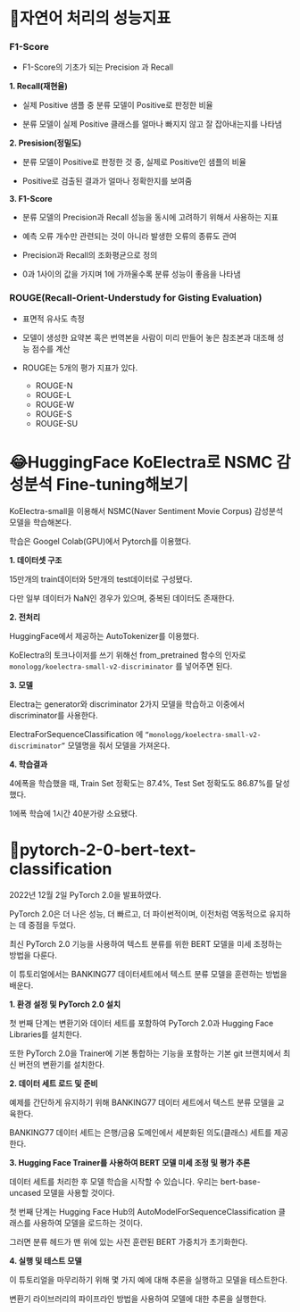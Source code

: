 # 📃자연어 처리의 성능지표
### F1-Score
- F1-Score의 기초가 되는 Precision 과 Recall

**1. Recall(재현율)**
  - 실제 Positive 샘플 중 분류 모델이 Positive로 판정한 비율

  - 분류 모델이 실제 Positive 클래스를 얼마나 빠지지 않고 잘 잡아내는지를 나타냄

**2. Presision(정밀도)**
  - 분류 모델이 Positive로 판정한 것 중, 실제로 Positive인 샘플의 비율

  - Positive로 검출된 결과가 얼마나 정확한지를 보여줌

**3. F1-Score**
  - 분류 모델의 Precision과 Recall 성능을 동시에 고려하기 위해서 사용하는 지표

  - 예측 오류 개수만 관련되는 것이 아니라 발생한 오류의 종류도 관여

  - Precision과 Recall의 조화평균으로 정의

  - 0과 1사이의 값을 가지며 1에 가까울수록 분류 성능이 좋음을 나타냄

### ROUGE(Recall-Orient-Understudy for Gisting Evaluation)
- 표면적 유사도 측정
  
- 모델이 생성한 요약본 혹은 번역본을 사람이 미리 만들어 놓은 참조본과 대조해 성능 점수를 계산
  
- ROUGE는 5개의 평가 지표가 있다.
    - ROUGE-N
    - ROUGE-L
    - ROUGE-W
    - ROUGE-S
    - ROUGE-SU
 
# 😂HuggingFace KoElectra로 NSMC 감성분석 Fine-tuning해보기
KoElectra-small을 이용해서 NSMC(Naver Sentiment Movie Corpus) 감성분석 모델을 학습해본다. 

학습은 Googel Colab(GPU)에서 Pytorch를 이용했다.

**1. 데이터셋 구조**

15만개의 train데이터와 5만개의 test데이터로 구성됐다. 

다만 일부 데이터가 NaN인 경우가 있으며, 중복된 데이터도 존재한다.

**2. 전처리**

HuggingFace에서 제공하는 AutoTokenizer를 이용했다.

KoElectra의 토크나이저를 쓰기 위해선 from_pretrained 함수의 인자로 ```monologg/koelectra-small-v2-discriminator``` 를 넣어주면 된다. 

**3. 모델**

Electra는 generator와 discriminator 2가지 모델을 학습하고 이중에서 discriminator를 사용한다. 

ElectraForSequenceClassification 에 ```“monologg/koelectra-small-v2-discriminator”``` 모델명을 줘서 모델을 가져온다.

**4. 학습결과**

4에폭을 학습했을 때, Train Set 정확도는 87.4%, Test Set 정확도도 86.87%를 달성했다.

1에폭 학습에 1시간 40분가량 소요됐다.

# 💸pytorch-2-0-bert-text-classification
2022년 12월 2일 PyTorch 2.0을 발표하였다. 

PyTorch 2.0은 더 나은 성능, 더 빠르고, 더 파이썬적이며, 이전처럼 역동적으로 유지하는 데 중점을 두었다. 

최신 PyTorch 2.0 기능을 사용하여 텍스트 분류를 위한 BERT 모델을 미세 조정하는 방법을 다룬다.

이 튜토리얼에서는 BANKING77 데이터세트에서 텍스트 분류 모델을 훈련하는 방법을 배운다.

**1. 환경 설정 및 PyTorch 2.0 설치**

첫 번째 단계는 변환기와 데이터 세트를 포함하여 PyTorch 2.0과 Hugging Face Libraries를 설치한다.

또한 PyTorch 2.0을 Trainer에 기본 통합하는 기능을 포함하는 기본 git 브랜치에서 최신 버전의 변환기를 설치한다. 


**2. 데이터 세트 로드 및 준비**

예제를 간단하게 유지하기 위해 BANKING77 데이터 세트에서 텍스트 분류 모델을 교육한다.

BANKING77 데이터 세트는 은행/금융 도메인에서 세분화된 의도(클래스) 세트를 제공한다. 


**3. Hugging Face Trainer를 사용하여 BERT 모델 미세 조정 및 평가 추론**

데이터 세트를 처리한 후 모델 학습을 시작할 수 있습니다. 우리는 bert-base-uncased 모델을 사용할 것이다.

첫 번째 단계는 Hugging Face Hub의 AutoModelForSequenceClassification 클래스를 사용하여 모델을 로드하는 것이다.

그러면 분류 헤드가 맨 위에 있는 사전 훈련된 BERT 가중치가 초기화한다.


**4. 실행 및 테스트 모델**

이 튜토리얼을 마무리하기 위해 몇 가지 예에 대해 추론을 실행하고 모델을 테스트한다. 

변환기 라이브러리의 파이프라인 방법을 사용하여 모델에 대한 추론을 실행한다.
